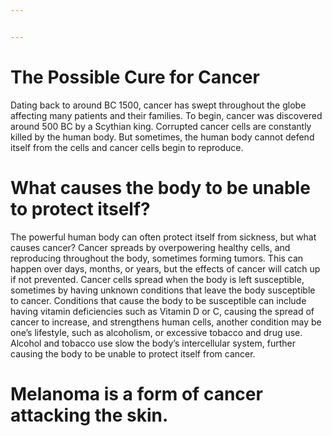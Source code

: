 ```yaml
---


---
```


<h1 id="the-possible-cure-for-cancer">The Possible Cure for Cancer</h1>
<p>Dating back to around BC 1500, cancer has swept throughout the globe affecting many patients and their families. To begin, cancer was discovered around 500 BC by a Scythian king. Corrupted cancer cells are constantly killed by the human body. But sometimes, the human body cannot defend itself from the cells and cancer cells begin to reproduce.</p>
<h1 id="what-causes-the-body-to-be-unable-to-protect-itself">What causes the body to be unable to protect itself?</h1>
<p>The powerful human body can often protect itself from sickness, but what causes cancer? Cancer spreads by overpowering healthy cells, and reproducing throughout the body, sometimes forming tumors. This can happen over days, months, or years, but the effects of cancer will catch up if not prevented. Cancer cells spread when the body is left susceptible, sometimes by having unknown conditions that leave the body susceptible to cancer. Conditions that cause the body to be susceptible can include having vitamin deficiencies such as Vitamin D or C, causing the spread of cancer to increase, and strengthens human cells, another condition may be one’s lifestyle, such as alcoholism, or excessive tobacco and drug use. Alcohol and tobacco use slow the body’s intercellular system, further causing the body to be unable to protect itself from cancer.</p>
<h1 id="melanoma-is-a-form-of-cancer-attacking-the-skin.">Melanoma is a form of cancer attacking the skin.</h1>

